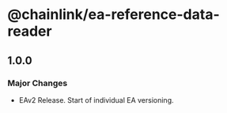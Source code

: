 # @chainlink/ea-reference-data-reader

## 1.0.0

### Major Changes

- EAv2 Release. Start of individual EA versioning.
